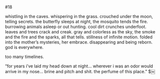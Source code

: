 #18

whistling in the caves. whispering in the grass. crouched under the moon, telling secrets. the butterfly sleeps at night, the mosquito tends the fire. burrowing animals asleep or out hunting. cool dirt crunches underfoot. leaves and trees crack and creak. gray and colorless as the sky, the smoke and the fire and the sparks, all that tells. stillness of infinite motion. folded into the mother’s mysteries, her embrace. disappearing and being reborn. god is everywhere.

too many timelines.

“for years i’ve laid my head down at night... wherever i was an odor would arrive in my nose... brine and pitch and shit. the perfume of this place.” $￼